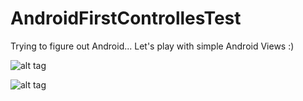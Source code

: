 AndroidFirstControllesTest
==========================

Trying to figure out Android...
Let's play with simple Android Views :)

![alt tag](http://img189.imageshack.us/img189/5666/w0v1.png)

![alt tag](http://img707.imageshack.us/img707/4963/n82d.png)
